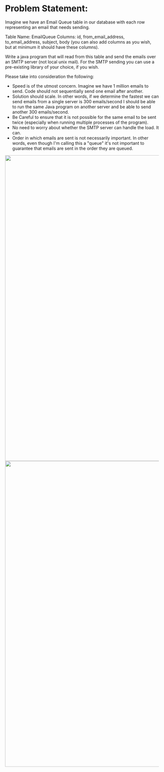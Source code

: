 
# Problem Statement: 

Imagine we have an Email Queue table in our database with each row representing an email that needs sending.

Table Name: EmailQueue
Columns: id, from_email_address, to_email_address, subject, body (you can also add columns as you wish, but at minimum it should have these columns).

Write a java program that will read from this table and send the emails over an SMTP server (not local unix mail). For the SMTP sending you can use a pre-existing library of your choice, if you wish.

Please take into consideration the following:
-  Speed is of the utmost concern. Imagine we have 1 million emails to send. Code should not sequentially send one email after another.
-  Solution should scale. In other words, if we determine the fastest we can send emails from a single server is 300 emails/second I should be able to run the same Java program on another server and be able to send another 300 emails/second.
-  Be Careful to ensure that it is not possible for the same email to be sent twice (especially when running multiple processes of the program).
-  No need to worry about whether the SMTP server can handle the load. It can.
-  Order in which emails are sent is not necessarily important. In other words, even though I'm calling this a "queue" it's not important to guarantee that emails are sent in the order they are queued.



<img src="https://github.com/x0v/TDEA-Genetic-Algorithm/blob/master/gantt%20charts/pra66.JPG" width="1000">

<img src="https://github.com/x0v/TDEA-Genetic-Algorithm/blob/master/gantt%20charts/pra66.JPG" width="1000">

